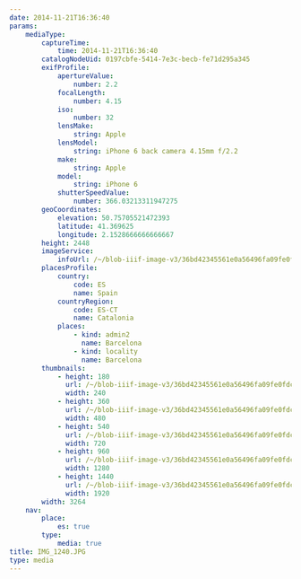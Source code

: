 ```yaml
---
date: 2014-11-21T16:36:40
params:
    mediaType:
        captureTime:
            time: 2014-11-21T16:36:40
        catalogNodeUid: 0197cbfe-5414-7e3c-becb-fe71d295a345
        exifProfile:
            apertureValue:
                number: 2.2
            focalLength:
                number: 4.15
            iso:
                number: 32
            lensMake:
                string: Apple
            lensModel:
                string: iPhone 6 back camera 4.15mm f/2.2
            make:
                string: Apple
            model:
                string: iPhone 6
            shutterSpeedValue:
                number: 366.03213311947275
        geoCoordinates:
            elevation: 50.75705521472393
            latitude: 41.369625
            longitude: 2.1528666666666667
        height: 2448
        imageService:
            infoUrl: /~/blob-iiif-image-v3/36bd42345561e0a56496fa09fe0fdc141d5373bfcc403caf805e5f0db1cb1d3d/info.json
        placesProfile:
            country:
                code: ES
                name: Spain
            countryRegion:
                code: ES-CT
                name: Catalonia
            places:
                - kind: admin2
                  name: Barcelona
                - kind: locality
                  name: Barcelona
        thumbnails:
            - height: 180
              url: /~/blob-iiif-image-v3/36bd42345561e0a56496fa09fe0fdc141d5373bfcc403caf805e5f0db1cb1d3d/full/240%2C180/0/default.jpg
              width: 240
            - height: 360
              url: /~/blob-iiif-image-v3/36bd42345561e0a56496fa09fe0fdc141d5373bfcc403caf805e5f0db1cb1d3d/full/480%2C360/0/default.jpg
              width: 480
            - height: 540
              url: /~/blob-iiif-image-v3/36bd42345561e0a56496fa09fe0fdc141d5373bfcc403caf805e5f0db1cb1d3d/full/720%2C540/0/default.jpg
              width: 720
            - height: 960
              url: /~/blob-iiif-image-v3/36bd42345561e0a56496fa09fe0fdc141d5373bfcc403caf805e5f0db1cb1d3d/full/1280%2C960/0/default.jpg
              width: 1280
            - height: 1440
              url: /~/blob-iiif-image-v3/36bd42345561e0a56496fa09fe0fdc141d5373bfcc403caf805e5f0db1cb1d3d/full/1920%2C1440/0/default.jpg
              width: 1920
        width: 3264
    nav:
        place:
            es: true
        type:
            media: true
title: IMG_1240.JPG
type: media
---
```

